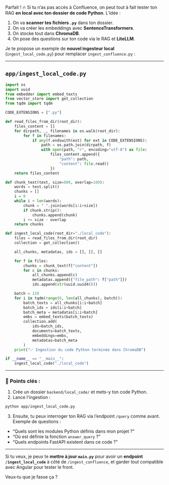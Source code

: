 Parfait ! 🔥 Si tu n’as pas accès à Confluence, on peut tout à fait tester ton RAG **en local avec ton dossier de code Python**. L’idée :

1. On va **scanner tes fichiers `.py`** dans ton dossier.
2. On va créer les embeddings avec **SentenceTransformers**.
3. On stocke tout dans **ChromaDB**.
4. On pose des questions sur ton code via le RAG et **LiteLLM**.

Je te propose un exemple de **nouvel ingesteur local** (`ingest_local_code.py`) pour remplacer `ingest_confluence.py` :

---

## `app/ingest_local_code.py`

```python
import os
import uuid
from embedder import embed_texts
from vector_store import get_collection
from tqdm import tqdm

CODE_EXTENSIONS = [".py"]

def read_files_from_dir(root_dir):
    files_content = []
    for dirpath, _, filenames in os.walk(root_dir):
        for f in filenames:
            if any(f.endswith(ext) for ext in CODE_EXTENSIONS):
                path = os.path.join(dirpath, f)
                with open(path, "r", encoding="utf-8") as file:
                    files_content.append({
                        "path": path,
                        "content": file.read()
                    })
    return files_content

def chunk_text(text, size=800, overlap=100):
    words = text.split()
    chunks = []
    i = 0
    while i < len(words):
        chunk = " ".join(words[i:i+size])
        if chunk.strip():
            chunks.append(chunk)
        i += size - overlap
    return chunks

def ingest_local_code(root_dir="./local_code"):
    files = read_files_from_dir(root_dir)
    collection = get_collection()

    all_chunks, metadatas, ids = [], [], []

    for f in files:
        chunks = chunk_text(f["content"])
        for c in chunks:
            all_chunks.append(c)
            metadatas.append({"file_path": f["path"]})
            ids.append(str(uuid.uuid4()))

    batch = 128
    for i in tqdm(range(0, len(all_chunks), batch)):
        batch_texts = all_chunks[i:i+batch]
        batch_ids = ids[i:i+batch]
        batch_meta = metadatas[i:i+batch]
        embs = embed_texts(batch_texts)
        collection.add(
            ids=batch_ids,
            documents=batch_texts,
            embeddings=embs,
            metadatas=batch_meta
        )
    print("✅ Ingestion du code Python terminée dans ChromaDB")

if __name__ == "__main__":
    ingest_local_code("./local_code")
```

---

### 🔹 Points clés :

1. Crée un dossier `backend/local_code/` et mets-y ton code Python.
2. Lance l’ingestion :

```bash
python app/ingest_local_code.py
```

3. Ensuite, tu peux interroger ton RAG via l’endpoint `/query` comme avant.
   Exemple de questions :

* “Quels sont les modules Python définis dans mon projet ?”
* “Où est définie la fonction `answer_query` ?”
* “Quels endpoints FastAPI existent dans ce code ?”

---

Si tu veux, je peux te **mettre à jour `main.py`** pour avoir un **endpoint `/ingest_local_code`** à côté de `/ingest_confluence`, et garder tout compatible avec Angular pour tester le front.

Veux‑tu que je fasse ça ?
